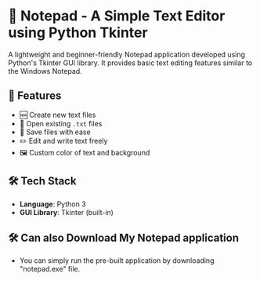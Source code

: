# 📝 Notepad - A Simple Text Editor using Python Tkinter

A lightweight and beginner-friendly Notepad application developed using Python's Tkinter GUI library. It provides basic text editing features similar to the Windows Notepad.

## 🚀 Features

- 🆕 Create new text files  
- 📂 Open existing `.txt` files  
- 💾 Save files with ease  
- ✏️ Edit and write text freely  
- 🖼️ Custom color of text and background

## 🛠️ Tech Stack

- **Language**: Python 3  
- **GUI Library**: Tkinter (built-in)

## 🛠️ Can also Download My Notepad application

- You can simply run the pre-built application by downloading "notepad.exe" file.

